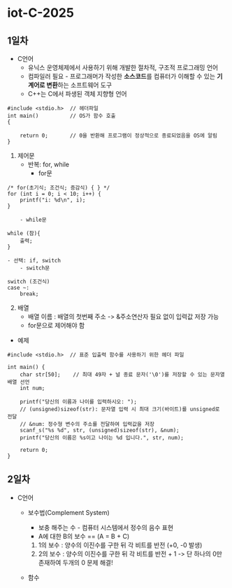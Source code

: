# iot-C-2025
## 1일차
- C언어
    - 유닉스 운영체제에서 사용하기 위해 개발한 절차적, 구조적 프로그래밍 언어
    - 컴파일러 필요 - 프로그래머가 작성한 **소스코드**를 컴퓨터가 이해할 수 있는 **기계어로 변환**하는 소프트웨어 도구
    - C++는 C에서 파생된 객체 지향형 언어 

```
#include <stdio.h>  // 헤더파일
int main()          // OS가 함수 호출
{
    
    return 0;       // 0을 반환해 프로그램이 정상적으로 종료되었음을 OS에 알림
}
```

1. 제어문
    - 반복: for, while
        - for문
```
/* for(초기식; 조건식; 증감식) { } */
for (int i = 0; i < 10; i++) {
	printf("i: %d\n", i);
}
```
        - while문
```
while (참){
    출력;
}
```
    - 선택: if, switch
        - switch문
```
switch (조건식)
case ~:
    break;
```

2. 배열
    - 배열 이름 : 배열의 첫번째 주소 -> &주소연산자 필요 없이 입력값 저장 가능
    - for문으로 제어해야 함
- 예제
```
#include <stdio.h>  // 표준 입출력 함수를 사용하기 위한 헤더 파일

int main() {
    char str[50];    // 최대 49자 + 널 종료 문자('\0')를 저장할 수 있는 문자열 배열 선언
    int num;

    printf("당신의 이름과 나이를 입력하시오: ");
    // (unsigned)sizeof(str): 문자열 입력 시 최대 크기(바이트)를 unsigned로 전달
    // &num: 정수형 변수의 주소를 전달하여 입력값을 저장   
    scanf_s("%s %d", str, (unsigned)sizeof(str), &num);
    printf("당신의 이름은 %s이고 나이는 %d 입니다.", str, num);

    return 0;
}
```

## 2일차
- C언어
    - 보수법(Complement System)
        - 보충 해주는 수 - 컴퓨터 시스템에서 정수의 음수 표현
        - A에 대한 B의 보수 == (A = B + C)
        1. 1의 보수 : 양수의 이진수를 구한 뒤 각 비트를 반전 (+0, -0 발생)
        2. 2의 보수 : 양수의 이진수를 구한 뒤 각 비트를 반전 + 1 -> 단 하나의 0만 존재하여 두개의 0 문제 해결!
    
    - 함수 
